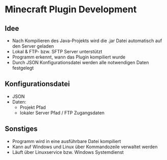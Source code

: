# Minecraft Plugin Development

## Idee

- Nach Kompilieren des Java-Projekts wird die .jar Datei automatisch auf den Server geladen
- Lokal & FTP- bzw. SFTP Server unterstützt
- Programm erkennt, wann das Plugin kompiliert wurde
- Durch JSON Konfigurationsdatei werden alle notwendigen Daten festgelegt

## Konfigurationsdatei

- JSON
- Daten:
    - Projekt Pfad
    - lokaler Server Pfad / FTP Zugangsdaten

## Sonstiges

- Programm wird in eine ausführbare Datei kompiliert
- Kann auf Windows und Linux über Kommandozeile verwaltet werden
- Läuft über Linuxservice bzw. Windows Systemdienst